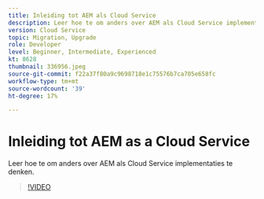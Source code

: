 ```yaml
---
title: Inleiding tot AEM als Cloud Service
description: Leer hoe te om anders over AEM als Cloud Service implementaties te denken.
version: Cloud Service
topic: Migration, Upgrade
role: Developer
level: Beginner, Intermediate, Experienced
kt: 8628
thumbnail: 336956.jpeg
source-git-commit: f22a37f80a9c9698718e1c75576b7ca705e658fc
workflow-type: tm+mt
source-wordcount: '39'
ht-degree: 17%

---
```



# Inleiding tot AEM as a Cloud Service

Leer hoe te om anders over AEM als Cloud Service implementaties te denken.

>[!VIDEO](https://video.tv.adobe.com/v/336956/?quality=12&learn=on)

